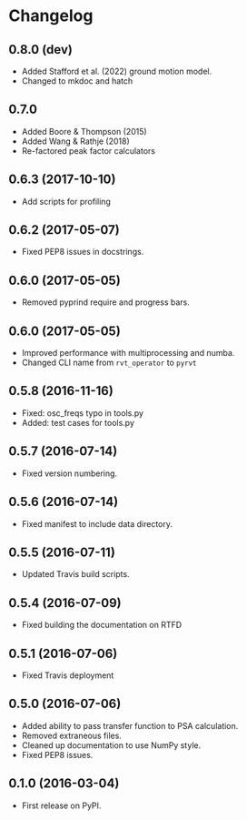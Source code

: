 # Changelog

## 0.8.0 (dev)

- Added Stafford et al. (2022) ground motion model.
- Changed to mkdoc and hatch

## 0.7.0

- Added Boore & Thompson (2015)
- Added Wang & Rathje (2018)
- Re-factored peak factor calculators

## 0.6.3 (2017-10-10)

- Add scripts for profiling

## 0.6.2 (2017-05-07)

- Fixed PEP8 issues in docstrings.

## 0.6.0 (2017-05-05)

- Removed pyprind require and progress bars.

## 0.6.0 (2017-05-05)

- Improved performance with multiprocessing and numba.
- Changed CLI name from `rvt_operator` to `pyrvt`

## 0.5.8 (2016-11-16)

- Fixed: osc_freqs typo in tools.py
- Added: test cases for tools.py

## 0.5.7 (2016-07-14)

- Fixed version numbering.

## 0.5.6 (2016-07-14)

- Fixed manifest to include data directory.

## 0.5.5 (2016-07-11)

- Updated Travis build scripts.

## 0.5.4 (2016-07-09)

- Fixed building the documentation on RTFD

## 0.5.1 (2016-07-06)

- Fixed Travis deployment

## 0.5.0 (2016-07-06)

- Added ability to pass transfer function to PSA calculation.
- Removed extraneous files.
- Cleaned up documentation to use NumPy style.
- Fixed PEP8 issues.

## 0.1.0 (2016-03-04)

- First release on PyPI.
